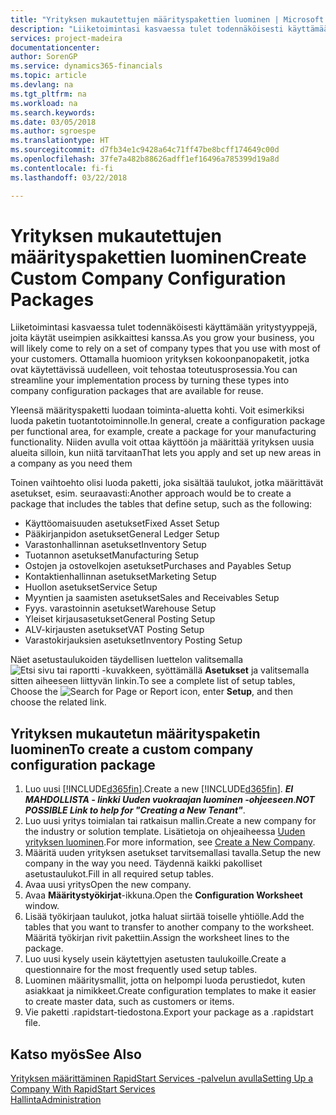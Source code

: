 ```yaml
---
title: "Yrityksen mukautettujen määrityspakettien luominen | Microsoft Docs"
description: "Liiketoimintasi kasvaessa tulet todennäköisesti käyttämään yritystyyppejä, joita käytät useimpien asikkaittesi kanssa. Ottamalla huomioon yrityksen kokoonpanopaketit, jotka ovat käytettävissä uudelleen, voit tehostaa toteutusprosessia."
services: project-madeira
documentationcenter: 
author: SorenGP
ms.service: dynamics365-financials
ms.topic: article
ms.devlang: na
ms.tgt_pltfrm: na
ms.workload: na
ms.search.keywords: 
ms.date: 03/05/2018
ms.author: sgroespe
ms.translationtype: HT
ms.sourcegitcommit: d7fb34e1c9428a64c71ff47be8bcff174649c00d
ms.openlocfilehash: 37fe7a482b88626adff1ef16496a785399d19a8d
ms.contentlocale: fi-fi
ms.lasthandoff: 03/22/2018

---
```

# <a name="create-custom-company-configuration-packages"></a><span data-ttu-id="87850-104">Yrityksen mukautettujen määrityspakettien luominen</span><span class="sxs-lookup"><span data-stu-id="87850-104">Create Custom Company Configuration Packages</span></span>
<span data-ttu-id="87850-105">Liiketoimintasi kasvaessa tulet todennäköisesti käyttämään yritystyyppejä, joita käytät useimpien asikkaittesi kanssa.</span><span class="sxs-lookup"><span data-stu-id="87850-105">As you grow your business, you will likely come to rely on a set of company types that you use with most of your customers.</span></span> <span data-ttu-id="87850-106">Ottamalla huomioon yrityksen kokoonpanopaketit, jotka ovat käytettävissä uudelleen, voit tehostaa toteutusprosessia.</span><span class="sxs-lookup"><span data-stu-id="87850-106">You can streamline your implementation process by turning these types into company configuration packages that are available for reuse.</span></span>  

<span data-ttu-id="87850-107">Yleensä määrityspaketti luodaan toiminta-aluetta kohti. Voit esimerkiksi luoda paketin tuotantotoiminnolle.</span><span class="sxs-lookup"><span data-stu-id="87850-107">In general, create a configuration package per functional area, for example, create a package for your manufacturing functionality.</span></span> <span data-ttu-id="87850-108">Niiden avulla voit ottaa käyttöön ja määrittää yrityksen uusia alueita silloin, kun niitä tarvitaan</span><span class="sxs-lookup"><span data-stu-id="87850-108">That lets you apply and set up new areas in a company as you need them</span></span>  

<span data-ttu-id="87850-109">Toinen vaihtoehto olisi luoda paketti, joka sisältää taulukot, jotka määrittävät asetukset, esim. seuraavasti:</span><span class="sxs-lookup"><span data-stu-id="87850-109">Another approach would be to create a package that includes the tables that define setup, such as the following:</span></span>  

-   <span data-ttu-id="87850-110">Käyttöomaisuuden asetukset</span><span class="sxs-lookup"><span data-stu-id="87850-110">Fixed Asset Setup</span></span>  
-   <span data-ttu-id="87850-111">Pääkirjanpidon asetukset</span><span class="sxs-lookup"><span data-stu-id="87850-111">General Ledger Setup</span></span>  
-   <span data-ttu-id="87850-112">Varastonhallinnan asetukset</span><span class="sxs-lookup"><span data-stu-id="87850-112">Inventory Setup</span></span>  
-   <span data-ttu-id="87850-113">Tuotannon asetukset</span><span class="sxs-lookup"><span data-stu-id="87850-113">Manufacturing Setup</span></span>  
-   <span data-ttu-id="87850-114">Ostojen ja ostovelkojen asetukset</span><span class="sxs-lookup"><span data-stu-id="87850-114">Purchases and Payables Setup</span></span>  
-   <span data-ttu-id="87850-115">Kontaktienhallinnan asetukset</span><span class="sxs-lookup"><span data-stu-id="87850-115">Marketing Setup</span></span>  
-   <span data-ttu-id="87850-116">Huollon asetukset</span><span class="sxs-lookup"><span data-stu-id="87850-116">Service Setup</span></span>  
-   <span data-ttu-id="87850-117">Myyntien ja saamisten asetukset</span><span class="sxs-lookup"><span data-stu-id="87850-117">Sales and Receivables Setup</span></span>  
-   <span data-ttu-id="87850-118">Fyys. varastoinnin asetukset</span><span class="sxs-lookup"><span data-stu-id="87850-118">Warehouse Setup</span></span>  
-   <span data-ttu-id="87850-119">Yleiset kirjausasetukset</span><span class="sxs-lookup"><span data-stu-id="87850-119">General Posting Setup</span></span>  
-   <span data-ttu-id="87850-120">ALV-kirjausten asetukset</span><span class="sxs-lookup"><span data-stu-id="87850-120">VAT Posting Setup</span></span>  
-   <span data-ttu-id="87850-121">Varastokirjauksien asetukset</span><span class="sxs-lookup"><span data-stu-id="87850-121">Inventory Posting Setup</span></span>  

<span data-ttu-id="87850-122">Näet asetustaulukoiden täydellisen luettelon valitsemalla ![Etsi sivu tai raportti](media/ui-search/search_small.png "Etsi sivu tai raportti -kuvake") -kuvakkeen, syöttämällä **Asetukset** ja valitsemalla sitten aiheeseen liittyvän linkin.</span><span class="sxs-lookup"><span data-stu-id="87850-122">To see a complete list of setup tables, Choose the ![Search for Page or Report](media/ui-search/search_small.png "Search for Page or Report icon") icon, enter **Setup**, and then choose the related link.</span></span>  

## <a name="to-create-a-custom-company-configuration-package"></a><span data-ttu-id="87850-123">Yrityksen mukautetun määrityspaketin luominen</span><span class="sxs-lookup"><span data-stu-id="87850-123">To create a custom company configuration package</span></span>  
1.  <span data-ttu-id="87850-124">Luo uusi [!INCLUDE[d365fin](includes/d365fin_md.md)].</span><span class="sxs-lookup"><span data-stu-id="87850-124">Create a new [!INCLUDE[d365fin](includes/d365fin_md.md)].</span></span> <span data-ttu-id="87850-125">***EI MAHDOLLISTA - linkki Uuden vuokraajan luominen -ohjeeseen***.</span><span class="sxs-lookup"><span data-stu-id="87850-125">***NOT POSSIBLE Link to help for "Creating a New Tenant"***.</span></span>   
2.  <span data-ttu-id="87850-126">Luo uusi yritys toimialan tai ratkaisun mallin.</span><span class="sxs-lookup"><span data-stu-id="87850-126">Create a new company for the industry or solution template.</span></span> <span data-ttu-id="87850-127">Lisätietoja on ohjeaiheessa [Uuden yrityksen luominen](admin-how-to-create-a-new-company.md).</span><span class="sxs-lookup"><span data-stu-id="87850-127">For more information, see [Create a New Company](admin-how-to-create-a-new-company.md).</span></span>  
3.  <span data-ttu-id="87850-128">Määritä uuden yrityksen asetukset tarvitsemallasi tavalla.</span><span class="sxs-lookup"><span data-stu-id="87850-128">Setup the new company in the way you need.</span></span> <span data-ttu-id="87850-129">Täydennä kaikki pakolliset asetustaulukot.</span><span class="sxs-lookup"><span data-stu-id="87850-129">Fill in all required setup tables.</span></span>  
4.  <span data-ttu-id="87850-130">Avaa uusi yritys</span><span class="sxs-lookup"><span data-stu-id="87850-130">Open the new company.</span></span>
5. <span data-ttu-id="87850-131">Avaa **Määritystyökirjat**-ikkuna.</span><span class="sxs-lookup"><span data-stu-id="87850-131">Open the **Configuration Worksheet** window.</span></span>  
6.  <span data-ttu-id="87850-132">Lisää työkirjaan taulukot, jotka haluat siirtää toiselle yhtiölle.</span><span class="sxs-lookup"><span data-stu-id="87850-132">Add the tables that you want to transfer to another company to the worksheet.</span></span> <span data-ttu-id="87850-133">Määritä työkirjan rivit pakettiin.</span><span class="sxs-lookup"><span data-stu-id="87850-133">Assign the worksheet lines to the package.</span></span>  
7.  <span data-ttu-id="87850-134">Luo uusi kysely usein käytettyjen asetusten taulukoille.</span><span class="sxs-lookup"><span data-stu-id="87850-134">Create a questionnaire for the most frequently used setup tables.</span></span>  
8.  <span data-ttu-id="87850-135">Luominen määritysmallit, jotta on helpompi luoda perustiedot, kuten asiakkaat ja nimikkeet.</span><span class="sxs-lookup"><span data-stu-id="87850-135">Create configuration templates to make it easier to create master data, such as customers or items.</span></span>  
9.  <span data-ttu-id="87850-136">Vie paketti .rapidstart-tiedostona.</span><span class="sxs-lookup"><span data-stu-id="87850-136">Export your package as a .rapidstart file.</span></span>  

## <a name="see-also"></a><span data-ttu-id="87850-137">Katso myös</span><span class="sxs-lookup"><span data-stu-id="87850-137">See Also</span></span>  
[<span data-ttu-id="87850-138">Yrityksen määrittäminen RapidStart Services -palvelun avulla</span><span class="sxs-lookup"><span data-stu-id="87850-138">Setting Up a Company With RapidStart Services</span></span>](admin-set-up-a-company-with-rapidstart.md)  
[<span data-ttu-id="87850-139">Hallinta</span><span class="sxs-lookup"><span data-stu-id="87850-139">Administration</span></span>](admin-setup-and-administration.md)

